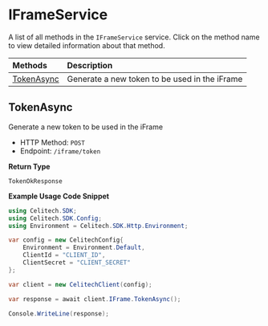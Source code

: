 # IFrameService

A list of all methods in the `IFrameService` service. Click on the method name to view detailed information about that method.

| Methods                   | Description                                   |
| :------------------------ | :-------------------------------------------- |
| [TokenAsync](#tokenasync) | Generate a new token to be used in the iFrame |

## TokenAsync

Generate a new token to be used in the iFrame

- HTTP Method: `POST`
- Endpoint: `/iframe/token`

**Return Type**

`TokenOkResponse`

**Example Usage Code Snippet**

```csharp
using Celitech.SDK;
using Celitech.SDK.Config;
using Environment = Celitech.SDK.Http.Environment;

var config = new CelitechConfig{
    Environment = Environment.Default,
	ClientId = "CLIENT_ID",
	ClientSecret = "CLIENT_SECRET"
};

var client = new CelitechClient(config);

var response = await client.IFrame.TokenAsync();

Console.WriteLine(response);
```
